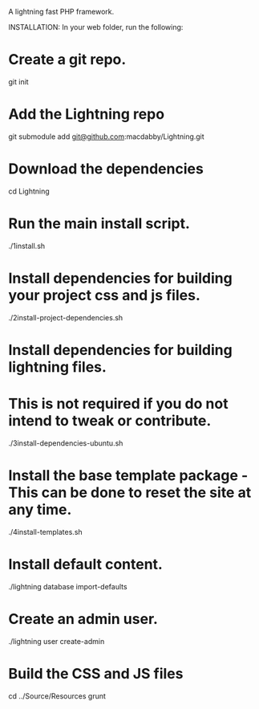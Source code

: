 A lightning fast PHP framework.

INSTALLATION:
In your web folder, run the following:

# Create a git repo.
git init

# Add the Lightning repo
git submodule add git@github.com:macdabby/Lightning.git

# Download the dependencies
cd Lightning

# Run the main install script.
./1install.sh

# Install dependencies for building your project css and js files.
./2install-project-dependencies.sh

# Install dependencies for building lightning files.
# This is not required if you do not intend to tweak or contribute.
./3install-dependencies-ubuntu.sh

# Install the base template package - This can be done to reset the site at any time.
./4install-templates.sh

# Install default content.
./lightning database import-defaults

# Create an admin user.
./lightning user create-admin

# Build the CSS and JS files
cd ../Source/Resources
grunt

